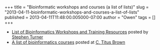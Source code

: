 +++
title = "Bioinformatic workshops and courses (a list of lists)"
slug = "2013-04-11-bioinformatic-workshops-and-courses-a-list-of-lists"
published = 2013-04-11T11:48:00.005000-07:00
author = "Owen"
tags = []
+++
-   [List of Bioinformatics Workshops and Training
    Resources](http://gettinggeneticsdone.blogspot.com/2013/04/list-of-bioinformatics-workshops-training.html) posted
    by [Stephen Turner](http://gettinggeneticsdone.blogspot.com/)
-   [A list of bioinformatics
    courses](http://ged.msu.edu/angus/bioinformatics-courses.html)
    posted at [C. Titus Brown](http://ivory.idyll.org/blog/)
